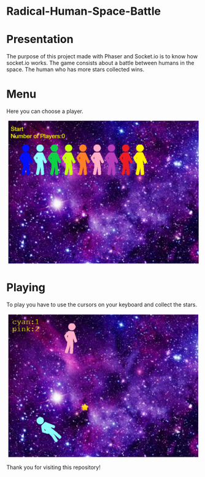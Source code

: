# Radical-Human-Space-Battle

# Presentation

The purpose of this project made with Phaser and Socket.io is to know how socket.io works. 
The game consists about a battle between humans in the space. The human who has more stars collected wins.

# Menu 

Here you can choose a player.

![Menu](Menu.png)

# Playing 

To play you have to use the cursors on your keyboard and collect the stars.

![InGame](InGame.png)

Thank you for visiting this repository!
